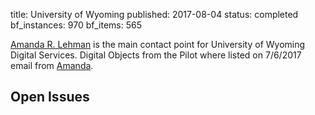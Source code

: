 title: University of Wyoming
published: 2017-08-04
status: completed
bf_instances: 970
bf_items: 565


[Amanda R. Lehman][ARL] is the main contact point for University of Wyoming 
Digital Services. Digital Objects from the Pilot where listed on 7/6/2017 email
from [Amanda][ARL]. 

## Open Issues

[ARL]: /people/amanda-r-lehman


